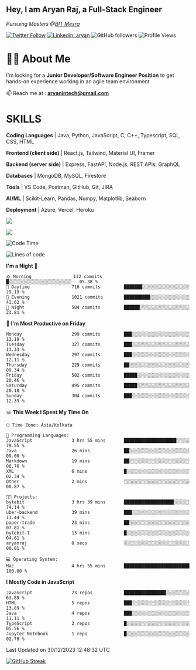 <h2>Hey, I am Aryan Raj, a Full-Stack Engineer</h2>
<p><em>Pursuing Masters @<a href="https://bitmesra.ac.in/">BIT Mesra
</em></p>

[![Twitter Follow](https://img.shields.io/twitter/follow/desikiteretsu_?label=aryanintech)](https://twitter.com/aryanintech_)
[![Linkedin: aryan](https://img.shields.io/badge/-aryan-blue?style=flat-square&logo=Linkedin&logoColor=white&link=https://www.linkedin.com/in/aryanraj24/)](https://www.linkedin.com/in/aryanraj24/)
![GitHub followers](https://img.shields.io/github/followers/aryan-139?label=Follow&style=social)
![Profile Views](https://komarev.com/ghpvc/?username=aryan-139&color=brightgreen&base=1600)

# 🧑‍💻 About Me
 
 I'm looking for a **Junior Developer/Software Engineer Position** to get hands-on experience working in an agile team environment

📫 Reach me at : **aryanintech@gmail.com**

#  SKILLS

**Coding Languages** | Java, Python, JavaScript, C, C++, Typescript, SQL, CSS, HTML

**Frontend (client side)** | React.js, Tailwind, Material UI, Framer

**Backend (server side)** | Express, FastAPI, Node.js, REST APIs, GraphQL

**Databases** | MongoDB, MySQL, Firestore

**Tools** | VS Code, Postman, GitHub, Git, JIRA

**AI/ML** | Scikit-Learn, Pandas, Numpy, Matplotlib, Seaborn

**Deployment** | Azure, Vercel, Heroku

![](http://github-profile-summary-cards.vercel.app/api/cards/profile-details?username=aryan-139&theme=aura_dark)

<div display="flex">

![](http://github-profile-summary-cards.vercel.app/api/cards/stats?username=aryan-139&theme=aura_dark)


<div>


<!--START_SECTION:waka-->
![Code Time](http://img.shields.io/badge/Code%20Time-220%20hrs%2012%20mins-blue)

![Lines of code](https://img.shields.io/badge/From%20Hello%20World%20I%27ve%20Written-1.8%20million%20lines%20of%20code-blue)

**I'm a Night 🦉** 

```text
🌞 Morning                132 commits         █░░░░░░░░░░░░░░░░░░░░░░░░   05.38 % 
🌆 Daytime                716 commits         ███████░░░░░░░░░░░░░░░░░░   29.19 % 
🌃 Evening                1021 commits        ██████████░░░░░░░░░░░░░░░   41.62 % 
🌙 Night                  584 commits         ██████░░░░░░░░░░░░░░░░░░░   23.81 % 
```
📅 **I'm Most Productive on Friday** 

```text
Monday                   299 commits         ███░░░░░░░░░░░░░░░░░░░░░░   12.19 % 
Tuesday                  327 commits         ███░░░░░░░░░░░░░░░░░░░░░░   13.33 % 
Wednesday                297 commits         ███░░░░░░░░░░░░░░░░░░░░░░   12.11 % 
Thursday                 229 commits         ██░░░░░░░░░░░░░░░░░░░░░░░   09.34 % 
Friday                   502 commits         █████░░░░░░░░░░░░░░░░░░░░   20.46 % 
Saturday                 495 commits         █████░░░░░░░░░░░░░░░░░░░░   20.18 % 
Sunday                   304 commits         ███░░░░░░░░░░░░░░░░░░░░░░   12.39 % 
```


📊 **This Week I Spent My Time On** 

```text
🕑︎ Time Zone: Asia/Kolkata

💬 Programming Languages: 
JavaScript               3 hrs 55 mins       ████████████████████░░░░░   79.55 % 
Java                     26 mins             ██░░░░░░░░░░░░░░░░░░░░░░░   09.00 % 
Markdown                 19 mins             ██░░░░░░░░░░░░░░░░░░░░░░░   06.76 % 
XML                      6 mins              █░░░░░░░░░░░░░░░░░░░░░░░░   02.34 % 
Other                    2 mins              ░░░░░░░░░░░░░░░░░░░░░░░░░   00.87 % 

🐱‍💻 Projects: 
bytebit                  3 hrs 39 mins       ███████████████████░░░░░░   74.14 % 
uber-backend             39 mins             ███░░░░░░░░░░░░░░░░░░░░░░   13.44 % 
paper-trade              23 mins             ██░░░░░░░░░░░░░░░░░░░░░░░   07.81 % 
bytebit-1                13 mins             █░░░░░░░░░░░░░░░░░░░░░░░░   04.61 % 
aryanraj                 0 secs              ░░░░░░░░░░░░░░░░░░░░░░░░░   00.01 % 

💻 Operating System: 
Mac                      4 hrs 55 mins       █████████████████████████   100.00 % 
```

**I Mostly Code in JavaScript** 

```text
JavaScript               23 repos            ████████████████░░░░░░░░░   63.89 % 
HTML                     5 repos             ███░░░░░░░░░░░░░░░░░░░░░░   13.89 % 
Java                     4 repos             ███░░░░░░░░░░░░░░░░░░░░░░   11.11 % 
TypeScript               2 repos             █░░░░░░░░░░░░░░░░░░░░░░░░   05.56 % 
Jupyter Notebook         1 repo              █░░░░░░░░░░░░░░░░░░░░░░░░   02.78 % 
```




 Last Updated on 30/12/2023 12:48:32 UTC
<!--END_SECTION:waka-->

[![GitHub Streak](https://streak-stats.demolab.com?user=aryan-139&theme=dark)](https://git.io/streak-stats)
